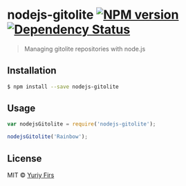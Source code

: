 # nodejs-gitolite [![NPM version][npm-image]][npm-url] [![Dependency Status][daviddm-image]][daviddm-url]
> Managing gitolite repositories with node.js

## Installation

```sh
$ npm install --save nodejs-gitolite
```

## Usage

```js
var nodejsGitolite = require('nodejs-gitolite');

nodejsGitolite('Rainbow');
```
## License

MIT © [Yuriy Firs]()


[npm-image]: https://badge.fury.io/js/nodejs-gitolite.svg
[npm-url]: https://npmjs.org/package/nodejs-gitolite
[travis-image]: https://travis-ci.org/firsyura/nodejs-gitolite.svg?branch=master
[travis-url]: https://travis-ci.org/firsyura/nodejs-gitolite
[daviddm-image]: https://david-dm.org/firsyura/nodejs-gitolite.svg?theme=shields.io
[daviddm-url]: https://david-dm.org/firsyura/nodejs-gitolite
